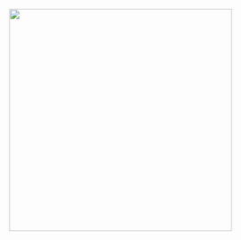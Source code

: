 <a href="https://asciinema.org/a/Qzy3ucuaqCNLtTm2S0cLUYrkQ"><img src="https://asciinema.org/a/Qzy3ucuaqCNLtTm2S0cLUYrkQ.png" width="400"/></a>
